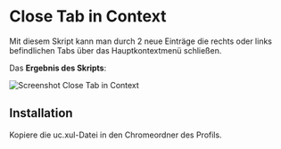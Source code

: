 # Close Tab in Context
Mit diesem Skript kann man durch 2 neue Einträge die rechts oder links befindlichen Tabs über das Hauptkontextmenü schließen.

Das **Ergebnis des Skripts**:

![Screenshot Close Tab in Context](https://github.com/ardiman/userChrome.js/raw/master/closetabincontext/scr_closetabincontext.png)

## Installation
Kopiere die uc.xul-Datei in den Chromeordner des Profils.